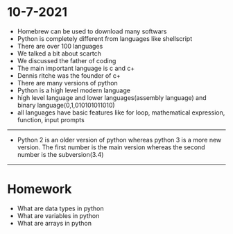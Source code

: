 # 10-7-2021

- Homebrew can be used to download many softwars
- Python is completely different from languages like shellscript
- There are over 100 languages
- We talked a bit about scartch
- We discussed the father of coding
- The main important language is c and c+
- Dennis ritche was the founder of c+
- There are many versions of python
- Python is a high level modern language
- high level language and lower languages(assembly language) and binary language(0,1,010101011010)
- all languages have basic features like for loop, mathematical expression, function, input prompts

---
- Python 2 is an older version of python whereas python 3 is a more new version. The first number is the main version whereas the second number is the subversion(3.4)
---

# Homework
- What are data types in python
- What are variables in python
- What are arrays in python


